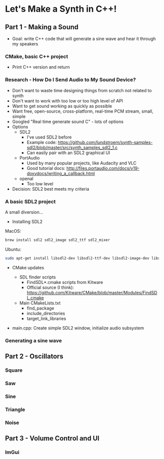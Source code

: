 # Let's Make a Synth in C++!

## Part 1 - Making a Sound

* Goal: write C++ code that will generate a sine wave and hear it through my speakers

### CMake, basic C++ project

* Print C++ version and return

### Research - How Do I Send Audio to My Sound Device?

* Don't want to waste time designing things from scratch not related to synth
* Don't want to work with too low or too high level of API
* Want to get sound working as quickly as possible
* Want free, open-source, cross-platform, real-time PCM stream, small, simple
* Googled "Real time generate sound C" - lots of options
* Options
    - SDL2
        - I've used SDL2 before
        - Example code: https://github.com/lundstroem/synth-samples-sdl2/blob/master/src/synth_samples_sdl2_1.c
        - Can easily pair with an SDL2 graphical UI
    - PortAudio
        - Used by many popular projects, like Audacity and VLC
        - Good tutorial docs: http://files.portaudio.com/docs/v19-doxydocs/writing_a_callback.html
    - openal
        - Too low level
* Decision: SDL2 best meets my criteria

### A basic SDL2 project

A small diversion...

* Installing SDL2

MacOS:

```sh
brew install sdl2 sdl2_image sdl2_ttf sdl2_mixer
```

Ubuntu:

```sh
sudo apt-get install libsdl2-dev libsdl2-ttf-dev libsdl2-image-dev libsdl2-mixer-dev
```

* CMake updates
    - SDL finder scripts
        - FindSDL*.cmake scripts from Kitware
        - Official source (I think): https://github.com/Kitware/CMake/blob/master/Modules/FindSDL.cmake
    - Main CMakeLists.txt
        - find_package
        - include_directories
        - target_link_libraries

* main.cpp: Create simple SDL2 window, initialize audio subsystem

### Generating a sine wave

## Part 2 - Oscillators

### Square
### Saw
### Sine
### Triangle
### Noise

## Part 3 - Volume Control and UI

### ImGui
